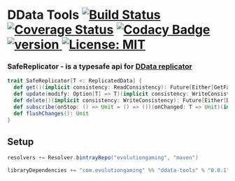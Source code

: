 # DData Tools [![Build Status](https://travis-ci.org/evolution-gaming/ddata-tools.svg)](https://travis-ci.org/evolution-gaming/ddata-tools) [![Coverage Status](https://coveralls.io/repos/evolution-gaming/ddata-tools/badge.svg)](https://coveralls.io/r/evolution-gaming/ddata-tools) [![Codacy Badge](https://api.codacy.com/project/badge/Grade/91f43a46edcf44e7829e4ef10aae3ba1)](https://www.codacy.com/app/evolution-gaming/ddata-tools?utm_source=github.com&amp;utm_medium=referral&amp;utm_content=evolution-gaming/ddata-tools&amp;utm_campaign=Badge_Grade) [ ![version](https://api.bintray.com/packages/evolutiongaming/maven/ddata-tools/images/download.svg) ](https://bintray.com/evolutiongaming/maven/ddata-tools/_latestVersion) [![License: MIT](https://img.shields.io/badge/License-MIT-yellowgreen.svg)](https://opensource.org/licenses/MIT)

### SafeReplicator - is a typesafe api for [DData replicator](https://doc.akka.io/docs/akka/2.5.9/distributed-data.html)

```scala
trait SafeReplicator[T <: ReplicatedData] {
  def get()(implicit consistency: ReadConsistency): Future[Either[GetFailure, T]]
  def update(modify: Option[T] => T)(implicit consistency: WriteConsistency): Future[Either[UpdateFailure, Unit]]
  def delete()(implicit consistency: WriteConsistency): Future[Either[DeleteFailure, Unit]]
  def subscribe(onStop: () => Unit = () => ())(onChanged: T => Unit)(implicit factory: ActorRefFactory): Unsubscribe
  def flushChanges(): Unit
}
```

## Setup

```scala
resolvers += Resolver.bintrayRepo("evolutiongaming", "maven")

libraryDependencies += "com.evolutiongaming" %% "ddata-tools" % "0.0.1"
```
